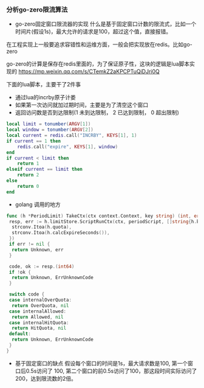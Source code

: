 ### 分析go-zero限流算法

* go-zero固定窗口限流器的实现
什么是基于固定窗口计数的限流式，比如一个时间片(假设1s)，最大允许的请求是100，超过这个值，直接报错。

在工程实现上一般要追求容错性和运维方面，一般会把实现放在redis。比如go-zero

go-zero的计算是保存在redis里面的，为了保证原子性，这块的逻辑是lua脚本实现的
<https://mp.weixin.qq.com/s/CTemkZ2aKPCPTuQiDJri0Q>

下面的lua脚本，主要干了2件事

* 通过lua的incrby原子计娄
* 如果第一次访问就加过期时间，主要是为了清空这个窗口
* 返回访问数是否到达限制(1 未到达限制， 2 已达到限制， 0 超出限制)

```lua
local limit = tonumber(ARGV[1])
local window = tonumber(ARGV[2])
local current = redis.call("INCRBY", KEYS[1], 1)
if current == 1 then
    redis.call("expire", KEYS[1], window)
end
if current < limit then
    return 1
elseif current == limit then
    return 2
else
    return 0
end
```

* golang 调用的地方

```go
func (h *PeriodLimit) TakeCtx(ctx context.Context, key string) (int, error) {
 resp, err := h.limitStore.ScriptRunCtx(ctx, periodScript, []string{h.keyPrefix + key}, []string{
  strconv.Itoa(h.quota),
  strconv.Itoa(h.calcExpireSeconds()),
 })
 if err != nil {
  return Unknown, err
 }

 code, ok := resp.(int64)
 if !ok {
  return Unknown, ErrUnknownCode
 }

 switch code {
 case internalOverQuota:
  return OverQuota, nil
 case internalAllowed:
  return Allowed, nil
 case internalHitQuota:
  return HitQuota, nil
 default:
  return Unknown, ErrUnknownCode
 }
}
```

* 基于固定窗口的缺点
假设每个窗口的时间是1s，最大请求数是100, 第一个窗口后0.5s访问了 100, 第二个窗口的前0.5s访问了100，那这段时间实际访问了200，达到限流数的2倍。

